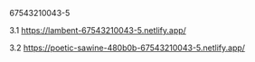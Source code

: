 67543210043-5

3.1 https://lambent-67543210043-5.netlify.app/

3.2 https://poetic-sawine-480b0b-67543210043-5.netlify.app/
